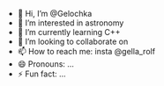 - 👋 Hi, I’m @Gelochka
- 👀 I’m interested in astronomy
- 🌱 I’m currently learning C++
- 💞️ I’m looking to collaborate on 
- 📫 How to reach me: insta @gella_rolf
- 😄 Pronouns: ...
- ⚡ Fun fact: ...

<!---
Gelochka/Gelochka is a ✨ special ✨ repository because its `README.md` (this file) appears on your GitHub profile.
You can click the Preview link to take a look at your changes.
--->
